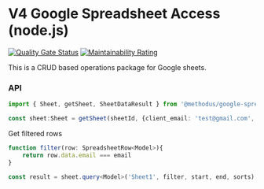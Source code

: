 # V4 Google Spreadsheet Access (node.js)

[![Quality Gate Status](https://sonarcloud.io/api/project_badges/measure?project=nodulusteam_methodus-spreadsheet&metric=alert_status)](https://sonarcloud.io/dashboard?id=nodulusteam_methodus-spreadsheet)
[![Maintainability Rating](https://sonarcloud.io/api/project_badges/measure?project=nodulusteam_methodus-spreadsheet&metric=sqale_rating)](https://sonarcloud.io/dashboard?id=nodulusteam_methodus-spreadsheet)


This is a CRUD based operations package for Google sheets.


### API

```typescript
import { Sheet, getSheet, SheetDataResult } from '@methodus/google-spreadsheet';

const sheet:Sheet = getSheet(sheetId, {client_email: 'test@gmail.com',  private_key: 'XXXXXXXXXXXX'});

```

Get filtered rows
```typescript
function filter(row: SpreadsheetRow<Model>){
    return row.data.email === email
}

const result = sheet.query<Model>('Sheet1', filter, start, end, sorts);

```